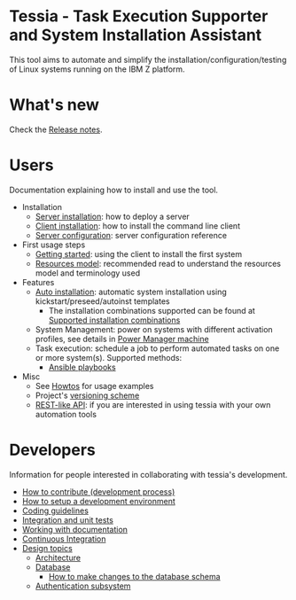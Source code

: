 <!--
Copyright 2016, 2017 IBM Corp.

Licensed under the Apache License, Version 2.0 (the "License");
you may not use this file except in compliance with the License.
You may obtain a copy of the License at

   http://www.apache.org/licenses/LICENSE-2.0

Unless required by applicable law or agreed to in writing, software
distributed under the License is distributed on an "AS IS" BASIS,
WITHOUT WARRANTIES OR CONDITIONS OF ANY KIND, either express or implied.
See the License for the specific language governing permissions and
limitations under the License.
-->
# Tessia - Task Execution Supporter and System Installation Assistant

This tool aims to automate and simplify the installation/configuration/testing of Linux systems running on the IBM Z platform.

# What's new

Check the [Release notes](doc/releases.md).

# Users

Documentation explaining how to install and use the tool.

- Installation
    - [Server installation](users/server_install.md): how to deploy a server
    - [Client installation](users/client_install.md): how to install the command line client
    - [Server configuration](users/server_conf.md): server configuration reference
- First usage steps
    - [Getting started](users/getting_started.md): using the client to install the first system
    - [Resources model](users/resources_model.md): recommended read to understand the resources model and terminology used
- Features
    - [Auto installation](users/getting_started.md#install-the-system): automatic system installation using kickstart/preseed/autoinst templates
        - The installation combinations supported can be found at [Supported installation combinations](users/supported_install_combinations.md)
    - System Management: power on systems with different activation profiles, see details in [Power Manager machine](users/powerman_machine.md)
    - Task execution: schedule a job to perform automated tasks on one or more system(s). Supported methods:
        - [Ansible playbooks](users/ansible_machine.md)
- Misc
    - See [Howtos](users/howtos.md) for usage examples
    - Project's [versioning scheme](users/versioning.md)
    - [REST-like API](users/api.md): if you are interested in using tessia with your own automation tools

# Developers

Information for people interested in collaborating with tessia's development.

- [How to contribute (development process)](developers/contributing.md)
- [How to setup a development environment](developers/dev_env.md)
- [Coding guidelines](developers/coding_guidelines.md)
- [Integration and unit tests](developers/tests.md)
- [Working with documentation](developers/documentation.md)
- [Continuous Integration](developers/continuous_integration.md)
- [Design topics](developers/design.md)
    - [Architecture](developers/design.md#architecture)
    - [Database](developers/design.md#database)
        - [How to make changes to the database schema](developers/design.md#how-to-make-changes-to-the-database-schema)
    - [Authentication subsystem](developers/design.md#authentication-subsystem)
